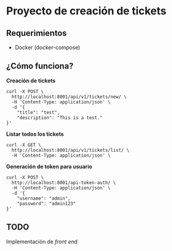 # Proyecto de creación de tickets

## Requerimientos
* Docker (docker-compose)

## ¿Cómo funciona?

**Creación de tickets**
```shell
curl -X POST \
  http://localhost:8001/api/v1/tickets/new/ \
  -H 'Content-Type: application/json' \
  -d '{
	"title": "test",
	"description": "This is a test."
}'
```

**Listar todos los tickets**
```shell
curl -X GET \
  http://localhost:8001/api/v1/tickets/list/ \
  -H 'Content-Type: application/json' \
```

**Generación de token para usuario**
```shell
curl -X POST \
  http://localhost:8001/api-token-auth/ \
  -H 'Content-Type: application/json' \
  -d '{
	"username": "admin",
	"password": "admin123"
}'
```

## TODO
Implementación de _front end_
